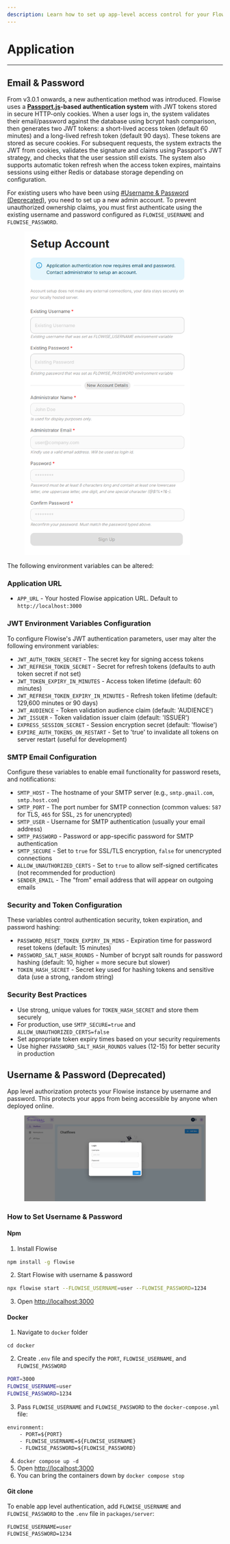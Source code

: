 ```yaml
---
description: Learn how to set up app-level access control for your Flowise instances
---
```


# Application

***

## Email & Password

From v3.0.1 onwards, a new authentication method was introduced. Flowise uses a [**Passport.js**](https://www.passportjs.org/)**-based authentication system** with JWT tokens stored in secure HTTP-only cookies. When a user logs in, the system validates their email/password against the database using bcrypt hash comparison, then generates two JWT tokens: a short-lived access token (default 60 minutes) and a long-lived refresh token (default 90 days). These tokens are stored as secure cookies. For subsequent requests, the system extracts the JWT from cookies, validates the signature and claims using Passport's JWT strategy, and checks that the user session still exists. The system also supports automatic token refresh when the access token expires, maintains sessions using either Redis or database storage depending on configuration.

For existing users who have been using [#Username & Password (Deprecated)](app-level.md#username-and-password-deprecated), you need to set up a new admin account. To prevent unauthorized ownership claims, you must first authenticate using the existing username and password configured as `FLOWISE_USERNAME` and `FLOWISE_PASSWORD`.

<figure><img src="../../.gitbook/assets/image (18).png" alt="" width="387"><figcaption></figcaption></figure>

The following environment variables can be altered:

### Application URL

* `APP_URL` - Your hosted Flowise appication URL. Default to `http://localhost:3000`

### JWT Environment Variables Configuration

To configure Flowise's JWT authentication parameters, user may alter the following environment variables:

* `JWT_AUTH_TOKEN_SECRET` - The secret key for signing access tokens
* `JWT_REFRESH_TOKEN_SECRET` - Secret for refresh tokens (defaults to auth token secret if not set)
* `JWT_TOKEN_EXPIRY_IN_MINUTES` - Access token lifetime (default: 60 minutes)
* `JWT_REFRESH_TOKEN_EXPIRY_IN_MINUTES` - Refresh token lifetime (default: 129,600 minutes or 90 days)
* `JWT_AUDIENCE` - Token validation audience claim (default: 'AUDIENCE')
* `JWT_ISSUER` - Token validation issuer claim (default: 'ISSUER')
* `EXPRESS_SESSION_SECRET` - Session encryption secret (default: 'flowise')
* `EXPIRE_AUTH_TOKENS_ON_RESTART` - Set to 'true' to invalidate all tokens on server restart (useful for development)

### SMTP Email Configuration

Configure these variables to enable email functionality for password resets, and notifications:

* `SMTP_HOST` - The hostname of your SMTP server (e.g., `smtp.gmail.com`, `smtp.host.com`)
* `SMTP_PORT` - The port number for SMTP connection (common values: `587` for TLS, `465` for SSL, `25` for unencrypted)
* `SMTP_USER` - Username for SMTP authentication (usually your email address)
* `SMTP_PASSWORD` - Password or app-specific password for SMTP authentication
* `SMTP_SECURE` - Set to `true` for SSL/TLS encryption, `false` for unencrypted connections
* `ALLOW_UNAUTHORIZED_CERTS` - Set to `true` to allow self-signed certificates (not recommended for production)
* `SENDER_EMAIL` - The "from" email address that will appear on outgoing emails

### Security and Token Configuration

These variables control authentication security, token expiration, and password hashing:

* `PASSWORD_RESET_TOKEN_EXPIRY_IN_MINS` - Expiration time for password reset tokens (default: 15 minutes)
* `PASSWORD_SALT_HASH_ROUNDS` - Number of bcrypt salt rounds for password hashing (default: 10, higher = more secure but slower)
* `TOKEN_HASH_SECRET` - Secret key used for hashing tokens and sensitive data (use a strong, random string)

### Security Best Practices

* Use strong, unique values for `TOKEN_HASH_SECRET` and store them securely
* For production, use `SMTP_SECURE=true` and `ALLOW_UNAUTHORIZED_CERTS=false`
* Set appropriate token expiry times based on your security requirements
* Use higher `PASSWORD_SALT_HASH_ROUNDS` values (12-15) for better security in production

##

## Username & Password (Deprecated)

App level authorization protects your Flowise instance by username and password. This protects your apps from being accessible by anyone when deployed online.

<figure><img src="../../.gitbook/assets/image (2) (1) (1) (1) (1) (1) (1) (1) (1) (1) (1) (1) (1) (1) (1) (1) (1) (1) (1) (1) (1) (1) (1).png" alt=""><figcaption></figcaption></figure>

### How to Set Username & Password

#### Npm

1. Install Flowise

```bash
npm install -g flowise
```

2. Start Flowise with username & password

```bash
npx flowise start --FLOWISE_USERNAME=user --FLOWISE_PASSWORD=1234
```

3. Open [http://localhost:3000](http://localhost:3000)

#### Docker

1. Navigate to `docker` folder

```
cd docker
```

2. Create `.env` file and specify the `PORT`, `FLOWISE_USERNAME`, and `FLOWISE_PASSWORD`

```sh
PORT=3000
FLOWISE_USERNAME=user
FLOWISE_PASSWORD=1234
```

3. Pass `FLOWISE_USERNAME` and `FLOWISE_PASSWORD` to the `docker-compose.yml` file:

```
environment:
    - PORT=${PORT}
    - FLOWISE_USERNAME=${FLOWISE_USERNAME}
    - FLOWISE_PASSWORD=${FLOWISE_PASSWORD}
```

4. `docker compose up -d`
5. Open [http://localhost:3000](http://localhost:3000)
6. You can bring the containers down by `docker compose stop`

#### Git clone

To enable app level authentication, add `FLOWISE_USERNAME` and `FLOWISE_PASSWORD` to the `.env` file in `packages/server`:

```
FLOWISE_USERNAME=user
FLOWISE_PASSWORD=1234
```
